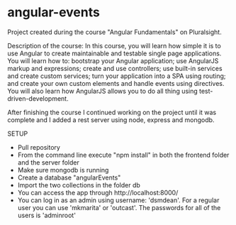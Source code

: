 # angular-events
Project created during the course "Angular Fundamentals" on Pluralsight.

Description of the course:
In this course, you will learn how simple it is to use Angular to create maintainable and testable single page applications. You will learn how to: bootstrap your Angular application; use AngularJS markup and expressions; create and use controllers; use built-in services and create custom services; turn your application into a SPA using routing; and create your own custom elements and handle events using directives. You will also learn how AngularJS allows you to do all thing using test-driven-development.

After finishing the course I continued working on the project until it was complete and I added a rest server using node, express and mongodb.


SETUP

- Pull repository
- From the command line execute "npm install" in both the frontend folder and the server folder
- Make sure mongodb is running
- Create a database "angularEvents"
- Import the two collections in the folder db
- You can access the app through http://localhost:8000/
- You can log in as an admin using username: 'dsmdean'. For a regular user you can use 'mkmarita' or 'outcast'. The passwords for all of the users is 'adminroot'
